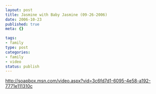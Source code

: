 ```yaml
--- 
layout: post
title: Jasmine with Baby Jasmine (09-26-2006)
date: 2006-10-23
published: true
meta: {}

tags: 
- family
type: post
categories: 
- family
- video
status: publish
---
```



<http://soapbox.msn.com/video.aspx?vid=3c6fd7d1-6095-4e58-a192-7771e111310c>

